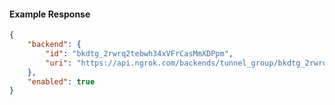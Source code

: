 <!-- Code generated for API Clients. DO NOT EDIT. -->

#### Example Response

```json
{
	"backend": {
		"id": "bkdtg_2rwrq2tebwh34xVFrCasMmXDPpm",
		"uri": "https://api.ngrok.com/backends/tunnel_group/bkdtg_2rwrq2tebwh34xVFrCasMmXDPpm"
	},
	"enabled": true
}
```
